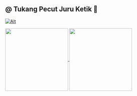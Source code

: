 ## @ Tukang Pecut Juru Ketik 👋
[![Alt](https://repobeats.axiom.co/api/embed/936204ae9978c3f6b72eb08ce07534ab97bbd6d2.svg)](https://syifarahmat.github.io/)

<a href="https://syifarahmat.github.io/">
  <img height=200 align="center" src="https://github-readme-stats.vercel.app/api?username=syifarahmat&text_bold=false&show_icons=true&rank_icon=github&show=" />
</a>
<a href="https://syifarahmat.github.io/">
  <img height=200 align="center" src="https://github-readme-stats.vercel.app/api/top-langs?username=anuraghazra&layout=compact&langs_count=8&card_width=315" />
</a>

